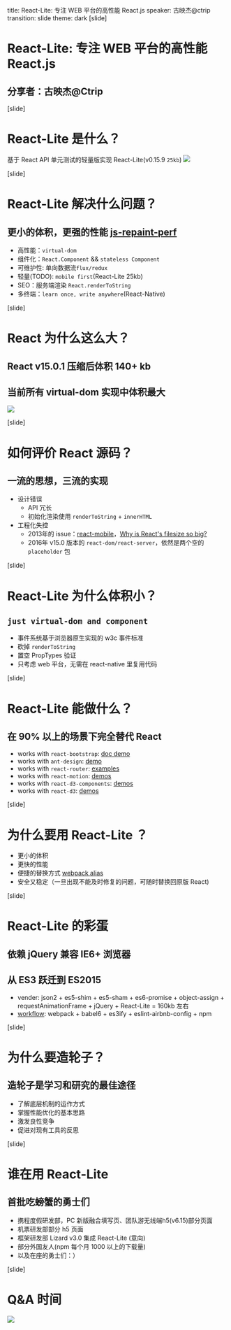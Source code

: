 title: React-Lite: 专注 WEB 平台的高性能 React.js
speaker: 古映杰@ctrip
transition: slide
theme: dark
[slide]
# React-Lite: 专注 WEB 平台的高性能 React.js
## 分享者：古映杰@Ctrip

[slide]
# React-Lite 是什么？
基于 React API 单元测试的轻量版实现 React-Lite(v0.15.9 `25kb`)
<img src="/img/test.png" />

[slide]
# React-Lite 解决什么问题？
## 更小的体积，更强的性能 [js-repaint-perf](http://lucifier129.github.io/vdom-engine/examples/js-repaint-perf/)
- 高性能：`virtual-dom`
- 组件化：`React.Component` && `stateless Component`
- 可维护性: 单向数据流`flux/redux`
- 轻量(TODO): `mobile first`(React-Lite 25kb)
- SEO：服务端渲染 `React.renderToString`
- 多终端：`learn once, write anywhere`(React-Native)

[slide]
# React 为什么这么大？
## React v15.0.1 压缩后体积 140+ kb
## 当前所有 virtual-dom 实现中体积最大

<img src="/img/dove.jpg" />

[slide]
# 如何评价 React 源码？
## 一流的思想，三流的实现

- 设计错误
	* API 冗长
	* 初始化渲染使用 `renderToString` + `innerHTML`
- 工程化失控
	* 2013年的 issue：[react-mobile](https://github.com/facebook/react/issues/436)，[Why is React's filesize so big?](http://stackoverflow.com/questions/19807946/why-is-reacts-filesize-so-big-given-its-small-api)
	* 2016年 v15.0 版本的 `react-dom/react-server`，依然是两个空的 `placeholder` 包

[slide]
# React-Lite 为什么体积小？
## `just virtual-dom and component`

- 事件系统基于浏览器原生实现的 w3c 事件标准
- 砍掉 `renderToString`
- 置空 PropTypes 验证
- 只考虑 web 平台，无需在 react-native 里复用代码 

[slide]
# React-Lite 能做什么？
## 在 90% 以上的场景下完全替代 React

- works with `react-bootstrap`: [doc demo](http://react-lite-with-bootstrap.herokuapp.com/)
- works with `ant-design`: [demo](http://lucifier129.github.io/ant-design/)
- works with `react-router`: [examples](http://react-lite-with-react-router.coding.io/)
- works with `react-motion`: [demos](http://lucifier129.github.io/react-motion-with-react-lite/index.html)
- works with `react-d3-components`: [demos](http://lucifier129.github.io/react-d3-components-demos/)
- works with `react-d3`: [demos](http://lucifier129.github.io/react-d3-demos/)

[slide]
# 为什么要用 React-Lite ？

- 更小的体积
- 更快的性能
- 便捷的替换方式 [webpack alias](https://github.com/Lucifier129/react-lite)
- 安全又稳定（一旦出现不能及时修复的问题，可随时替换回原版 React)

[slide]
# React-Lite 的彩蛋
## 依赖 jQuery 兼容 IE6+ 浏览器
## 从 ES3 跃迁到 ES2015 

- vender: json2 + es5-shim + es5-sham + es6-promise + object-assign + requestAnimationFrame + jQuery + React-Lite = 160kb 左右
- [workflow](https://github.com/Lucifier129/fe-starter): webpack + babel6 + es3ify + eslint-airbnb-config + npm

[slide]
# 为什么要造轮子？
## 造轮子是学习和研究的最佳途径

- 了解底层机制的运作方式
- 掌握性能优化的基本思路
- 激发良性竞争
- 促进对现有工具的反思

[slide]
# 谁在用 React-Lite
## 首批吃螃蟹的勇士们

- 携程度假研发部，PC 新版融合填写页、团队游无线端h5(v6.15)部分页面
- 机票研发部部分 h5 页面
- 框架研发部 Lizard v3.0 集成 React-Lite (意向)
- 部分外国友人(npm 每个月 1000 以上的下载量)
- 以及在座的勇士们：）

[slide]
# Q&A 时间
<img src="/img/qa.jpg" />